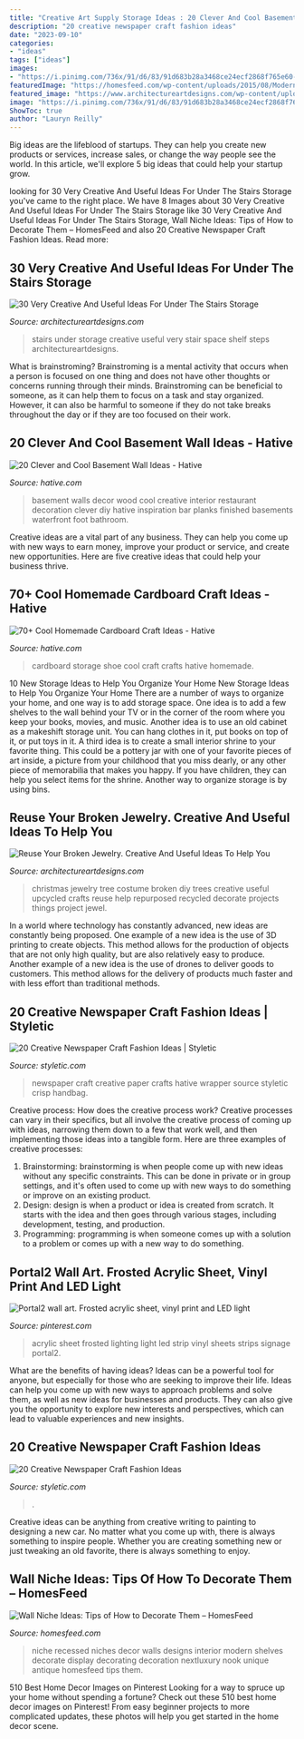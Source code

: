 ```yaml
---
title: "Creative Art Supply Storage Ideas : 20 Clever And Cool Basement Wall Ideas"
description: "20 creative newspaper craft fashion ideas"
date: "2023-09-10"
categories:
- "ideas"
tags: ["ideas"]
images:
- "https://i.pinimg.com/736x/91/d6/83/91d683b28a3468ce24ecf2868f765e60--frosted-acrylic-sheet-acrylic-sheets.jpg"
featuredImage: "https://homesfeed.com/wp-content/uploads/2015/08/Modern-minimalist-wall-niches-for-antique-collections.jpg"
featured_image: "https://www.architectureartdesigns.com/wp-content/uploads/2013/04/ArchitectureArtDesigns-1847.jpg"
image: "https://i.pinimg.com/736x/91/d6/83/91d683b28a3468ce24ecf2868f765e60--frosted-acrylic-sheet-acrylic-sheets.jpg"
ShowToc: true
author: "Lauryn Reilly"
---
```



Big ideas are the lifeblood of startups. They can help you create new products or services, increase sales, or change the way people see the world. In this article, we'll explore 5 big ideas that could help your startup grow.

	

		
looking for 30 Very Creative And Useful Ideas For Under The Stairs Storage you've came to the right place. We have 8 Images about 30 Very Creative And Useful Ideas For Under The Stairs Storage like 30 Very Creative And Useful Ideas For Under The Stairs Storage, Wall Niche Ideas: Tips of How to Decorate Them – HomesFeed and also 20 Creative Newspaper Craft Fashion Ideas. Read more:
		
    
## 30 Very Creative And Useful Ideas For Under The Stairs Storage

<img loading=lazy src="http://www.architectureartdesigns.com/wp-content/uploads/2013/04/ArchitectureArtDesigns-2229.jpg" onerror="this.onerror=null;this.src='https://tse2.mm.bing.net/th?id=OIP.IzFcHGM518n-HWSf_TZZBwHaKl&amp;pid=15.1';" alt="30 Very Creative And Useful Ideas For Under The Stairs Storage">

_Source: architectureartdesigns.com_

>stairs under storage creative useful very stair space shelf steps architectureartdesigns. 

	

What is brainstroming?
Brainstroming is a mental activity that occurs when a person is focused on one thing and does not have other thoughts or concerns running through their minds. Brainstroming can be beneficial to someone, as it can help them to focus on a task and stay organized. However, it can also be harmful to someone if they do not take breaks throughout the day or if they are too focused on their work.

    
## 20 Clever And Cool Basement Wall Ideas - Hative

<img loading=lazy src="https://hative.com/wp-content/uploads/2014/05/basement-wall-ideas/10-basement-wall-decoration.jpg" onerror="this.onerror=null;this.src='https://tse1.mm.bing.net/th?id=OIP.sJo5qmOOdSfmNC45DUrk6QHaFj&amp;pid=15.1';" alt="20 Clever and Cool Basement Wall Ideas - Hative">

_Source: hative.com_

>basement walls decor wood cool creative interior restaurant decoration clever diy hative inspiration bar planks finished basements waterfront foot bathroom. 

	

Creative ideas are a vital part of any business. They can help you come up with new ways to earn money, improve your product or service, and create new opportunities. Here are five creative ideas that could help your business thrive.

    
## 70+ Cool Homemade Cardboard Craft Ideas - Hative

<img loading=lazy src="https://hative.com/wp-content/uploads/2014/04/cardboard-crafts/13-cardboard-shoe-storage.jpg" onerror="this.onerror=null;this.src='https://tse3.mm.bing.net/th?id=OIP.9Pa96wJwxVCW1WZjrLNPSAHaI0&amp;pid=15.1';" alt="70+ Cool Homemade Cardboard Craft Ideas - Hative">

_Source: hative.com_

>cardboard storage shoe cool craft crafts hative homemade. 

	

10 New Storage Ideas to Help You Organize Your Home
New Storage Ideas to Help You Organize Your Home
There are a number of ways to organize your home, and one way is to add storage space. One idea is to add a few shelves to the wall behind your TV or in the corner of the room where you keep your books, movies, and music. Another idea is to use an old cabinet as a makeshift storage unit. You can hang clothes in it, put books on top of it, or put toys in it. A third idea is to create a small interior shrine to your favorite thing. This could be a pottery jar with one of your favorite pieces of art inside, a picture from your childhood that you miss dearly, or any other piece of memorabilia that makes you happy. If you have children, they can help you select items for the shrine. Another way to organize storage is by using bins.

    
## Reuse Your Broken Jewelry. Creative And Useful Ideas To Help You

<img loading=lazy src="https://www.architectureartdesigns.com/wp-content/uploads/2013/04/ArchitectureArtDesigns-1847.jpg" onerror="this.onerror=null;this.src='https://tse3.mm.bing.net/th?id=OIP.IP2SgxMsoHapvnAFV386qgAAAA&amp;pid=15.1';" alt="Reuse Your Broken Jewelry. Creative And Useful Ideas To Help You">

_Source: architectureartdesigns.com_

>christmas jewelry tree costume broken diy trees creative useful upcycled crafts reuse help repurposed recycled decorate projects things project jewel. 

	

In a world where technology has constantly advanced, new ideas are constantly being proposed. One example of a new idea is the use of 3D printing to create objects. This method allows for the production of objects that are not only high quality, but are also relatively easy to produce. Another example of a new idea is the use of drones to deliver goods to customers. This method allows for the delivery of products much faster and with less effort than traditional methods.

    
## 20 Creative Newspaper Craft Fashion Ideas | Styletic

<img loading=lazy src="https://styletic.com/wp-content/uploads/2014/10/newspaper-craft-fashion-ideas/19-creative-newspaper-craft-fashion-ideas.jpg" onerror="this.onerror=null;this.src='https://tse1.mm.bing.net/th?id=OIP.cZl0NKbrOWcZj5rdYlbSJwHaJ4&amp;pid=15.1';" alt="20 Creative Newspaper Craft Fashion Ideas | Styletic">

_Source: styletic.com_

>newspaper craft creative paper crafts hative wrapper source styletic crisp handbag. 

	

Creative process: How does the creative process work?
Creative processes can vary in their specifics, but all involve the creative process of coming up with ideas, narrowing them down to a few that work well, and then implementing those ideas into a tangible form. Here are three examples of creative processes: 
1. Brainstorming: brainstorming is when people come up with new ideas without any specific constraints. This can be done in private or in group settings, and it's often used to come up with new ways to do something or improve on an existing product. 
2. Design: design is when a product or idea is created from scratch. It starts with the idea and then goes through various stages, including development, testing, and production. 
3. Programming: programming is when someone comes up with a solution to a problem or comes up with a new way to do something.

    
## Portal2 Wall Art. Frosted Acrylic Sheet, Vinyl Print And LED Light

<img loading=lazy src="https://i.pinimg.com/736x/91/d6/83/91d683b28a3468ce24ecf2868f765e60--frosted-acrylic-sheet-acrylic-sheets.jpg" onerror="this.onerror=null;this.src='https://tse3.mm.bing.net/th?id=OIP.xucTXMX46FAgybYK5EO0pwHaJ3&amp;pid=15.1';" alt="Portal2 wall art. Frosted acrylic sheet, vinyl print and LED light">

_Source: pinterest.com_

>acrylic sheet frosted lighting light led strip vinyl sheets strips signage portal2. 

	

What are the benefits of having ideas?
Ideas can be a powerful tool for anyone, but especially for those who are seeking to improve their life. Ideas can help you come up with new ways to approach problems and solve them, as well as new ideas for businesses and products. They can also give you the opportunity to explore new interests and perspectives, which can lead to valuable experiences and new insights.

    
## 20 Creative Newspaper Craft Fashion Ideas

<img loading=lazy src="https://styletic.com/wp-content/uploads/2014/10/newspaper-craft-fashion-ideas/14-creative-newspaper-craft-fashion-ideas.jpg" onerror="this.onerror=null;this.src='https://tse3.mm.bing.net/th?id=OIP.LGUML7UIRXT0iilHjTsgxQHaLH&amp;pid=15.1';" alt="20 Creative Newspaper Craft Fashion Ideas">

_Source: styletic.com_

>. 

	

Creative ideas can be anything from creative writing to painting to designing a new car. No matter what you come up with, there is always something to inspire people. Whether you are creating something new or just tweaking an old favorite, there is always something to enjoy.

    
## Wall Niche Ideas: Tips Of How To Decorate Them – HomesFeed

<img loading=lazy src="https://homesfeed.com/wp-content/uploads/2015/08/Modern-minimalist-wall-niches-for-antique-collections.jpg" onerror="this.onerror=null;this.src='https://tse4.mm.bing.net/th?id=OIP.q5eab_DZdIY00xc9-C3K0QHaJ4&amp;pid=15.1';" alt="Wall Niche Ideas: Tips of How to Decorate Them – HomesFeed">

_Source: homesfeed.com_

>niche recessed niches decor walls designs interior modern shelves decorate display decorating decoration nextluxury nook unique antique homesfeed tips them. 

	

510 Best Home Decor Images on Pinterest
Looking for a way to spruce up your home without spending a fortune? Check out these 510 best home decor images on Pinterest! From easy beginner projects to more complicated updates, these photos will help you get started in the home decor scene.

